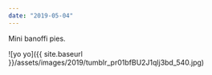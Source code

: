```yaml
---
date: "2019-05-04"
---
```


Mini banoffi pies.

![yo yo]({{ site.baseurl }}/assets/images/2019/tumblr_pr01bfBU2J1qlj3bd_540.jpg)
